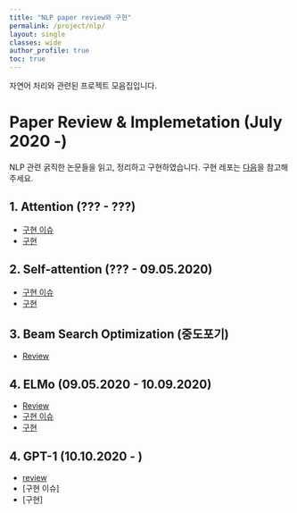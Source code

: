 ```yaml
---
title: "NLP paper review와 구현"
permalink: /project/nlp/
layout: single
classes: wide
author_profile: true
toc: true
---
```



자연어 처리와 관련된 프로젝트 모음집입니다.

# Paper Review & Implemetation (July 2020 -)

NLP 관련 굵직한 논문들을 읽고, 정리하고 구현하였습니다. 구현 레포는 [다음](https://github.com/InhyeokYoo/NLP/tree/master/papers)을 참고해주세요.

## 1. Attention (??? - ???)

- [구현 이슈](/project/nlp/attention-issue/)
- [구현]()

## 2. Self-attention (??? - 09.05.2020)

- [구현 이슈](/project/nlp/transformer-issue/)
- [구현]()

## 3. Beam Search Optimization (중도포기)

- [Review](/project/nlp/beam-search-optimization/)

## 4. ELMo (09.05.2020 - 10.09.2020)

- [Review](/project/nlp/elmo-review/)
- [구현 이슈](/project/nlp/elmo-issue/)
- [구현]()

## 4. GPT-1 (10.10.2020 - )

- [review](/project/nlp/gpt1/)
- [구현 이슈]
- [구현]